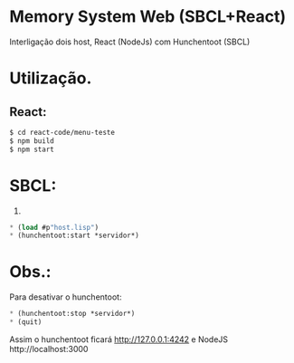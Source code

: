 # Memory System Web (SBCL+React)

Interligação dois host, React (NodeJs) com Hunchentoot (SBCL)

# Utilização.

## React:

```sh
$ cd react-code/menu-teste
$ npm build 
$ npm start
```

# SBCL:
 
1. 
```lisp
* (load #p"host.lisp")
* (hunchentoot:start *servidor*)
```

# Obs.:

Para desativar o hunchentoot:

```lisp
* (hunchentoot:stop *servidor*)
* (quit)
```

Assim o hunchentoot ficará http://127.0.0.1:4242 
e NodeJS http://localhost:3000

